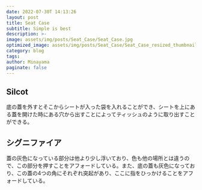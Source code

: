 ```yaml
---
date: 2022-07-30T 14:13:26
layout: post
title: Seat Case
subtitle: Simple is best
description: >-
image: assets/img/posts/Seat_Case/Seat_Case.jpg
optimized_image: assets/img/posts/Seat_Case/Seat_Case_resized_thumbnail.jpg
category: blog
tags: 
author: Minayama
paginate: false
---
```


## Silcot

底の蓋を外すとそこからシートが入った袋を入れることができ、シートを上にある蓋を開けた時にある穴から出すことによってティッシュのように取り出すことができる。

## シグニファイア

蓋の灰色になっている部分は他より少し浮いており、色も他の場所とは違うので、この部分を押すことをアフォードしている。また、底の蓋も灰色になっており、この蓋の4つの角にそれぞれ突起があり、ここに指をひっかけることをアフォードしている。